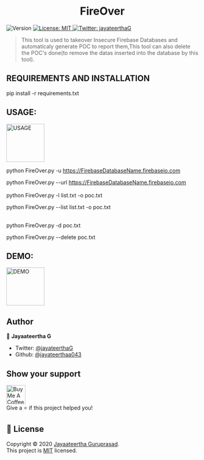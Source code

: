 <h1 align="center">FireOver</h1>
<p>
  <img alt="Version" src="https://img.shields.io/badge/version-1.0.2-blue.svg?cacheSeconds=2592000" />
  <a href="https://github.com/jayateertha043/FireOver/blob/master/LICENCE.txt" target="_blank">
    <img alt="License: MIT" src="https://img.shields.io/badge/License-MITT-yellow.svg" />
  </a>
  <a href="https://twitter.com/jayateerthaG" target="_blank">
    <img alt="Twitter: jayateerthaG" src="https://img.shields.io/twitter/follow/jayateerthaG.svg?style=social" />
  </a>
</p>

> This tool is used to takeover Insecure Firebase Databases and automaticaly generate POC to report them,This tool can also delete the POC's done(to remove the datas inserted into the database by this tool).

## REQUIREMENTS AND INSTALLATION

pip install -r requirements.txt


## USAGE:
<img alt="USAGE" src="https://github.com/jayateertha043/FireOver/blob/master/usage.PNG" style="height:100px;width:100px;"><br />

python FireOver.py -u https://FirebaseDatabaseName.firebaseio.com

python FireOver.py --url https://FirebaseDatabaseName.firebaseio.com 
<br /><br />
python FireOver.py -l list.txt -o poc.txt

python FireOver.py --list list.txt -o poc.txt
<br /><br />

python FireOver.py -d poc.txt

python FireOver.py --delete poc.txt

## DEMO:

<img alt="DEMO" src="https://github.com/jayateertha043/FireOver/blob/master/demo.PNG" style="height:100px;width:100px;"><br />


## Author

👤 **Jayaateertha G**

* Twitter: [@jayateerthaG](https://twitter.com/jayateerthaG)
* Github: [@jayateerthaa043](https://github.com/jayateerthaa043)

## Show your support
<a href="https://www.buymeacoffee.com/en3EoKG7j" target="_blank"><img src="https://cdn.buymeacoffee.com/buttons/default-orange.png" alt="Buy Me A Coffee" style="height: 50px;width:50px;" ></a><br />
Give a ⭐️ if this project helped you!


## 📝 License

Copyright © 2020 [Jayaateertha Guruprasad](https://github.com/jayateerthaa043).<br />
This project is [MIT](https://github.com/jayateertha043/FireOver/blob/master/LICENCE.txt) licensed.

